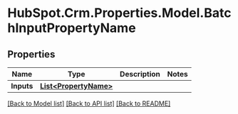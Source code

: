 # HubSpot.Crm.Properties.Model.BatchInputPropertyName

## Properties

Name | Type | Description | Notes
------------ | ------------- | ------------- | -------------
**Inputs** | [**List&lt;PropertyName&gt;**](PropertyName.md) |  | 

[[Back to Model list]](../README.md#documentation-for-models) [[Back to API list]](../README.md#documentation-for-api-endpoints) [[Back to README]](../README.md)

